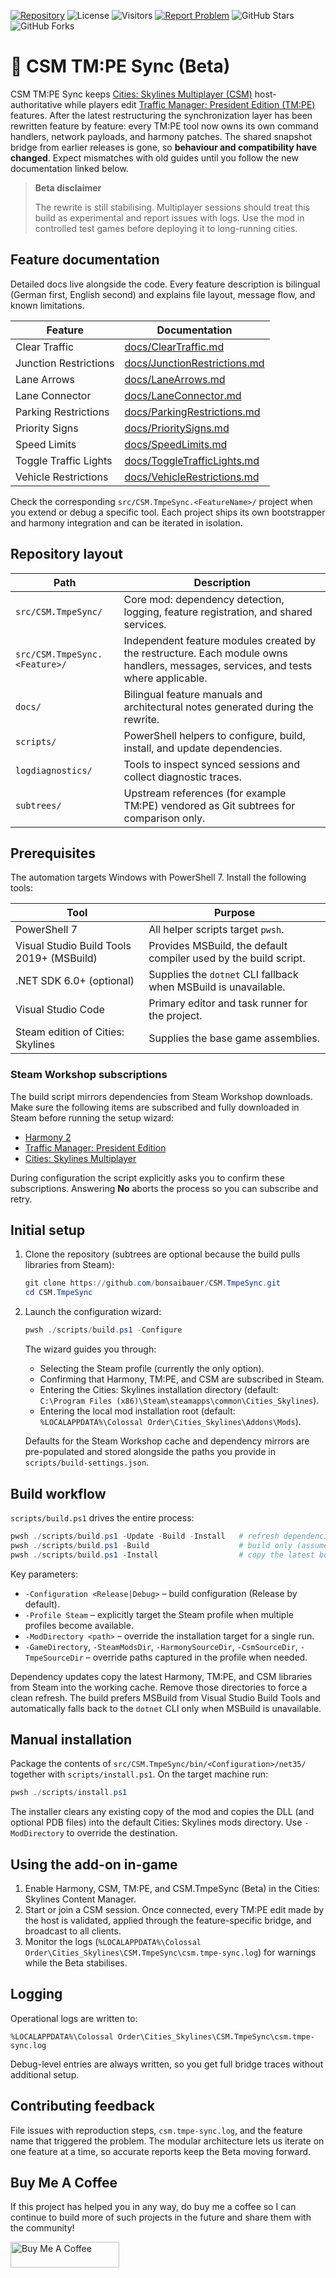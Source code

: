 [![Repository](https://img.shields.io/badge/Repository-CSM.TmpeSync-blue?style=flat&logo=github)](https://github.com/bonsaibauer/CSM.TmpeSync)
![License](https://img.shields.io/badge/License-MIT-blue)
![Visitors](https://visitor-badge.laobi.icu/badge?page_id=bonsaibauer.CSM.TmpeSync)
[![Report Problem](https://img.shields.io/badge/Report-new_Problem_or_Issue-critical?style=flat&logo=github)](https://github.com/bonsaibauer/CSM.TmpeSync/issues/new)
![GitHub Stars](https://img.shields.io/github/stars/bonsaibauer/CSM.TmpeSync?style=social)
![GitHub Forks](https://img.shields.io/github/forks/bonsaibauer/CSM.TmpeSync?style=social)

# 🚧 CSM TM:PE Sync (Beta)

CSM TM:PE Sync keeps [Cities: Skylines Multiplayer (CSM)](https://github.com/CitiesSkylinesMultiplayer/CSM) host-authoritative while players edit [Traffic Manager: President Edition (TM:PE)](https://github.com/CitiesSkylinesMods/TMPE) features. After the latest restructuring the synchronization layer has been rewritten feature by feature: every TM:PE tool now owns its own command handlers, network payloads, and harmony patches. The shared snapshot bridge from earlier releases is gone, so **behaviour and compatibility have changed**. Expect mismatches with old guides until you follow the new documentation linked below.

> **Beta disclaimer**
>
> The rewrite is still stabilising. Multiplayer sessions should treat this build as experimental and report issues with logs. Use the mod in controlled test games before deploying it to long-running cities.

## Feature documentation

Detailed docs live alongside the code. Every feature description is bilingual (German first, English second) and explains file layout, message flow, and known limitations.

| Feature | Documentation |
| --- | --- |
| Clear Traffic | [docs/ClearTraffic.md](docs/ClearTraffic.md) |
| Junction Restrictions | [docs/JunctionRestrictions.md](docs/JunctionRestrictions.md) |
| Lane Arrows | [docs/LaneArrows.md](docs/LaneArrows.md) |
| Lane Connector | [docs/LaneConnector.md](docs/LaneConnector.md) |
| Parking Restrictions | [docs/ParkingRestrictions.md](docs/ParkingRestrictions.md) |
| Priority Signs | [docs/PrioritySigns.md](docs/PrioritySigns.md) |
| Speed Limits | [docs/SpeedLimits.md](docs/SpeedLimits.md) |
| Toggle Traffic Lights | [docs/ToggleTrafficLights.md](docs/ToggleTrafficLights.md) |
| Vehicle Restrictions | [docs/VehicleRestrictions.md](docs/VehicleRestrictions.md) |

Check the corresponding `src/CSM.TmpeSync.<FeatureName>/` project when you extend or debug a specific tool. Each project ships its own bootstrapper and harmony integration and can be iterated in isolation.

## Repository layout

| Path | Description |
| --- | --- |
| `src/CSM.TmpeSync/` | Core mod: dependency detection, logging, feature registration, and shared services. |
| `src/CSM.TmpeSync.<Feature>/` | Independent feature modules created by the restructure. Each module owns handlers, messages, services, and tests where applicable. |
| `docs/` | Bilingual feature manuals and architectural notes generated during the rewrite. |
| `scripts/` | PowerShell helpers to configure, build, install, and update dependencies. |
| `logdiagnostics/` | Tools to inspect synced sessions and collect diagnostic traces. |
| `subtrees/` | Upstream references (for example TM:PE) vendored as Git subtrees for comparison only. |

## Prerequisites

The automation targets Windows with PowerShell 7. Install the following tools:

| Tool | Purpose |
| --- | --- |
| PowerShell 7 | All helper scripts target `pwsh`. |
| Visual Studio Build Tools 2019+ (MSBuild) | Provides MSBuild, the default compiler used by the build script. |
| .NET SDK 6.0+ (optional) | Supplies the `dotnet` CLI fallback when MSBuild is unavailable. |
| Visual Studio Code | Primary editor and task runner for the project. |
| Steam edition of Cities: Skylines | Supplies the base game assemblies. |

### Steam Workshop subscriptions

The build script mirrors dependencies from Steam Workshop downloads. Make sure the following items are subscribed and fully downloaded in Steam before running the setup wizard:

- [Harmony 2](https://steamcommunity.com/sharedfiles/filedetails/?id=2040656402)
- [Traffic Manager: President Edition](https://steamcommunity.com/sharedfiles/filedetails/?id=1637663252)
- [Cities: Skylines Multiplayer](https://steamcommunity.com/sharedfiles/filedetails/?id=1558438291)

During configuration the script explicitly asks you to confirm these subscriptions. Answering **No** aborts the process so you can subscribe and retry.

## Initial setup

1. Clone the repository (subtrees are optional because the build pulls libraries from Steam):

   ```powershell
   git clone https://github.com/bonsaibauer/CSM.TmpeSync.git
   cd CSM.TmpeSync
   ```

2. Launch the configuration wizard:

   ```powershell
   pwsh ./scripts/build.ps1 -Configure
   ```

   The wizard guides you through:

   - Selecting the Steam profile (currently the only option).
   - Confirming that Harmony, TM:PE, and CSM are subscribed in Steam.
   - Entering the Cities: Skylines installation directory (default: `C:\Program Files (x86)\Steam\steamapps\common\Cities_Skylines`).
   - Entering the local mod installation root (default: `%LOCALAPPDATA%\Colossal Order\Cities_Skylines\Addons\Mods`).

   Defaults for the Steam Workshop cache and dependency mirrors are pre-populated and stored alongside the paths you provide in `scripts/build-settings.json`.

## Build workflow

`scripts/build.ps1` drives the entire process:

```powershell
pwsh ./scripts/build.ps1 -Update -Build -Install   # refresh dependencies, build the mod, install to the configured directory
pwsh ./scripts/build.ps1 -Build                    # build only (assumes dependencies are already mirrored)
pwsh ./scripts/build.ps1 -Install                  # copy the latest build output into your mods folder
```

Key parameters:

- `-Configuration <Release|Debug>` – build configuration (Release by default).
- `-Profile Steam` – explicitly target the Steam profile when multiple profiles become available.
- `-ModDirectory <path>` – override the installation target for a single run.
- `-GameDirectory`, `-SteamModsDir`, `-HarmonySourceDir`, `-CsmSourceDir`, `-TmpeSourceDir` – override paths captured in the profile when needed.

Dependency updates copy the latest Harmony, TM:PE, and CSM libraries from Steam into the working cache. Remove those directories to force a clean refresh. The build prefers MSBuild from Visual Studio Build Tools and automatically falls back to the `dotnet` CLI only when MSBuild is unavailable.

## Manual installation

Package the contents of `src/CSM.TmpeSync/bin/<Configuration>/net35/` together with `scripts/install.ps1`. On the target machine run:

```powershell
pwsh ./scripts/install.ps1
```

The installer clears any existing copy of the mod and copies the DLL (and optional PDB files) into the default Cities: Skylines mods directory. Use `-ModDirectory` to override the destination.

## Using the add-on in-game

1. Enable Harmony, CSM, TM:PE, and CSM.TmpeSync (Beta) in the Cities: Skylines Content Manager.
2. Start or join a CSM session. Once connected, every TM:PE edit made by the host is validated, applied through the feature-specific bridge, and broadcast to all clients.
3. Monitor the logs (`%LOCALAPPDATA%\Colossal Order\Cities_Skylines\CSM.TmpeSync\csm.tmpe-sync.log`) for warnings while the Beta stabilises.

## Logging

Operational logs are written to:

```
%LOCALAPPDATA%\Colossal Order\Cities_Skylines\CSM.TmpeSync\csm.tmpe-sync.log
```

Debug-level entries are always written, so you get full bridge traces without additional setup.

## Contributing feedback

File issues with reproduction steps, `csm.tmpe-sync.log`, and the feature name that triggered the problem. The modular architecture lets us iterate on one feature at a time, so accurate reports keep the Beta moving forward.

## Buy Me A Coffee
If this project has helped you in any way, do buy me a coffee so I can continue to build more of such projects in the future and share them with the community!

<a href="https://buymeacoffee.com/bonsaibauer" target="_blank"><img src="https://cdn.buymeacoffee.com/buttons/default-orange.png" alt="Buy Me A Coffee" height="41" width="174"></a>
